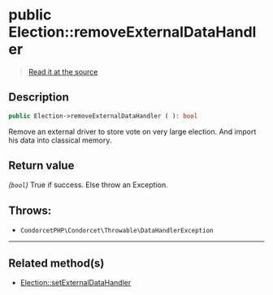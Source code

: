 # public Election::removeExternalDataHandler

> [Read it at the source](https://github.com/julien-boudry/Condorcet/blob/master/src/Election.php#L461)

## Description    

```php
public Election->removeExternalDataHandler ( ): bool
```

Remove an external driver to store vote on very large election. And import his data into classical memory.


## Return value   

*(`bool`)* True if success. Else throw an Exception.



## Throws:   

* ```CondorcetPHP\Condorcet\Throwable\DataHandlerException``` 

---------------------------------------

## Related method(s)      

* [Election::setExternalDataHandler](/Docs/api-reference/Election%20Class/Election--setExternalDataHandler.md)    
